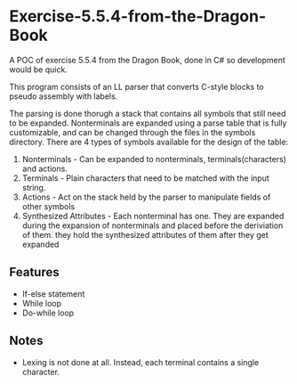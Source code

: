 # Exercise-5.5.4-from-the-Dragon-Book
A POC of exercise 5.5.4 from the Dragon Book, done in C# so development would be quick.

This program consists of an LL parser that converts C-style blocks to pseudo assembly with labels.

The parsing is done thorugh a stack that contains all symbols that still need to be expanded.
Nonterminals are expanded using a parse table that is fully customizable, and can be changed through the files in the symbols directory.
There are 4 types of symbols available for the design of the table:
1. Nonterminals - Can be expanded to nonterminals, terminals(characters) and actions.
1. Terminals - Plain characters that need to be matched with the input string.
1. Actions - Act on the stack held by the parser to manipulate fields of other symbols
1. Synthesized Attributes - Each nonterminal has one. They are expanded during the expansion of nonterminals and placed before the deriviation of them.
	they hold the synthesized attributes of them after they get expanded

## Features
* If-else statement
* While loop
* Do-while loop

## Notes
* Lexing is not done at all. Instead, each terminal contains a single character.
